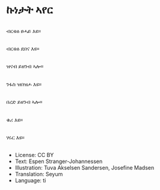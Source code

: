 # ኩነታት ኣየር

##
ብርቱዕ ፀሓይ እዩ።

##
ብርቱዕ ደበና እዩ።

##
ዝናብ ይዘንብ ኣሎ።

##
ንፋስ ዝበዝሖ እዩ።

##
በረድ ይዘንብ ኣሎ።

##
ቁሪ እዩ።

##
ሃሩር እዩ።

##
* License: CC BY
* Text: Espen Stranger-Johannessen
* Illustration: Tuva Akselsen Sandersen, Josefine Madsen
* Translation: Seyum
* Language: ti
